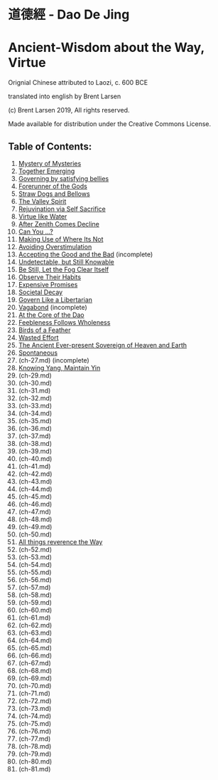 # 道德經 - Dao De Jing

# Ancient-Wisdom about the Way, Virtue

Orignial Chinese attributed to Laozi, c. 600 BCE

translated into english by Brent Larsen

(c) Brent Larsen 2019, All rights reserved.

Made available for distribution under the Creative Commons License.

## Table of Contents:
1. [Mystery of Mysteries](ch-01.md)
1. [Together Emerging](ch-02.md)
1. [Governing by satisfying bellies](ch-03.md)
1. [Forerunner of the Gods](ch-04.md)
1. [Straw Dogs and Bellows](ch-05.md)
1. [The Valley Spirit](ch-06.md)
1. [Rejuvination via Self Sacrifice](ch-07.md)
1. [Virtue like Water](ch-08.md)
1. [After Zenith Comes Decline](ch-09.md)
1. [Can You ...?](ch-10.md)
1. [Making Use of Where Its Not](ch-11.md)
1. [Avoiding Overstimulation](ch-12.md)
1. [Accepting the Good and the Bad](ch-13.md) (incomplete)
1. [Undetectable, but Still Knowable](ch-14.md)
1. [Be Still, Let the Fog Clear Itself](ch-15.md)
1. [Observe Their Habits](ch-16.md)
1. [Expensive Promises](ch-17.md)
1. [Societal Decay](ch-18.md)
1. [Govern Like a Libertarian](ch-19.md)
1. [Vagabond](ch-20.md) (incomplete)
1. [At the Core of the Dao](ch-21.md)
1. [Feebleness Follows Wholeness](ch-22.md)
1. [Birds of a Feather](ch-23.md)
1. [Wasted Effort](ch-24.md)
1. [The Ancient Ever-present Sovereign of Heaven and Earth](ch-25.md)
1. [Spontaneous](ch-26.md)
1. (ch-27.md) (incomplete)
1. [Knowing Yang, Maintain Yin](ch-28.md)
1. (ch-29.md)
1. (ch-30.md)
1. (ch-31.md)
1. (ch-32.md)
1. (ch-33.md)
1. (ch-34.md)
1. (ch-35.md)
1. (ch-36.md)
1. (ch-37.md)
1. (ch-38.md)
1. (ch-39.md)
1. (ch-40.md)
1. (ch-41.md)
1. (ch-42.md)
1. (ch-43.md)
1. (ch-44.md)
1. (ch-45.md)
1. (ch-46.md)
1. (ch-47.md)
1. (ch-48.md)
1. (ch-49.md)
1. (ch-50.md)
1. [All things reverence the Way](ch-51.md)
1. (ch-52.md)
1. (ch-53.md)
1. (ch-54.md)
1. (ch-55.md)
1. (ch-56.md)
1. (ch-57.md)
1. (ch-58.md)
1. (ch-59.md)
1. (ch-60.md)
1. (ch-61.md)
1. (ch-62.md)
1. (ch-63.md)
1. (ch-64.md)
1. (ch-65.md)
1. (ch-66.md)
1. (ch-67.md)
1. (ch-68.md)
1. (ch-69.md)
1. (ch-70.md)
1. (ch-71.md)
1. (ch-72.md)
1. (ch-73.md)
1. (ch-74.md)
1. (ch-75.md)
1. (ch-76.md)
1. (ch-77.md)
1. (ch-78.md)
1. (ch-79.md)
1. (ch-80.md)
1. (ch-81.md)
